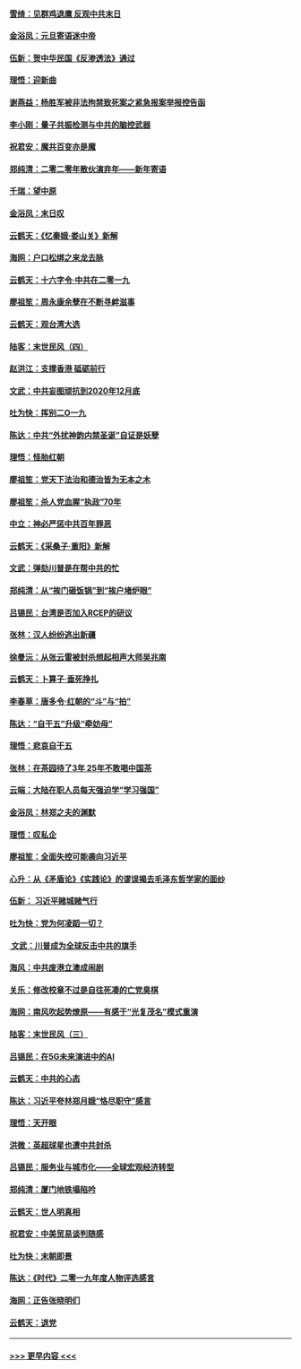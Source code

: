 #### [雪绮：见群鸡退鹰  反观中共末日](../pages/nsc993/n11762112.md?t=01021611) 
#### [金浴凤：元旦寄语迷中帝](../pages/nsc993/n11761788.md?t=01021611) 
#### [伍新：贺中华民国《反渗透法》通过](../pages/nsc993/n11761994.md?t=01021611) 
#### [理悟：迎新曲](../pages/nsc993/n11761152.md?t=01021611) 
#### [谢燕益：杨胜军被非法拘禁致死案之紧急报案举报控告函](../pages/nsc993/n11756134.md?t=01021611) 
#### [李小刚：量子共振检测与中共的脑控武器](../pages/nsc993/n11754518.md?t=01021611) 
#### [祝君安：魔共百变亦是魔](../pages/nsc993/n11754469.md?t=01021611) 
#### [郑纯清：二零二零年散伙演弃年——新年寄语](../pages/nsc993/n11754195.md?t=01021611) 
#### [千瑞：望中原](../pages/nsc993/n11754159.md?t=01021611) 
#### [金浴凤：末日叹](../pages/nsc993/n11752359.md?t=01021611) 
#### [云鹤天：《忆秦娥‧娄山关》新解](../pages/nsc993/n11752348.md?t=01021611) 
#### [海网：户口松绑之来龙去脉](../pages/nsc993/n11752328.md?t=01021611) 
#### [云鹤天：十六字令‧中共在二零一九](../pages/nsc993/n11752305.md?t=01021611) 
#### [廖祖笙：周永康余孽在不断寻衅滋事](../pages/nsc993/n11751013.md?t=01021611) 
#### [云鹤天：观台湾大选](../pages/nsc993/n11751007.md?t=01021611) 
#### [陆客：末世民风（四）](../pages/nsc993/n11749203.md?t=01021611) 
#### [赵洪江：支撑香港 砥砺前行](../pages/nsc993/n11748482.md?t=01021611) 
#### [文武：中共妄图顽抗到2020年12月底](../pages/nsc993/n11748446.md?t=01021611) 
#### [吐为快：挥别二O一九](../pages/nsc993/n11748411.md?t=01021611) 
#### [陈达：中共“外扰神韵内禁圣诞”自证是妖孽](../pages/nsc993/n11748226.md?t=01021611) 
#### [理悟：怪胎红朝](../pages/nsc993/n11748206.md?t=01021611) 
#### [廖祖笙：党天下法治和德治皆为无本之木](../pages/nsc993/n11748135.md?t=01021611) 
#### [廖祖笙：杀人党血腥“执政”70年](../pages/nsc993/n11745144.md?t=01021611) 
#### [中立：神必严惩中共百年罪恶](../pages/nsc993/n11744970.md?t=01021611) 
#### [云鹤天：《采桑子‧重阳》新解](../pages/nsc993/n11744948.md?t=01021611) 
#### [文武：弹劾川普是在帮中共的忙](../pages/nsc993/n11744758.md?t=01021611) 
#### [郑纯清：从“挨门砸饭锅”到“挨户堵炉眼”](../pages/nsc993/n11744745.md?t=01021611) 
#### [吕锡民：台湾是否加入RCEP的研议](../pages/nsc993/n11744701.md?t=01021611) 
#### [张林：汉人纷纷逃出新疆](../pages/nsc993/n11743530.md?t=01021611) 
#### [徐曼沅：从张云雷被封杀想起相声大师吴兆南](../pages/nsc993/n11741816.md?t=01021611) 
#### [云鹤天：卜算子‧垂死挣扎](../pages/nsc993/n11739956.md?t=01021611) 
#### [李春草：唐多令‧红朝的“斗”与“拍”](../pages/nsc993/n11739830.md?t=01021611) 
#### [陈达：“自干五”升级“牵妨母”](../pages/nsc993/n11739724.md?t=01021611) 
#### [理悟：悲哀自干五](../pages/nsc993/n11739547.md?t=01021611) 
#### [张林：在茶园待了3年 25年不敢喝中国茶](../pages/nsc993/n11739240.md?t=01021611) 
#### [云端：大陆在职人员每天强迫学“学习强国”](../pages/nsc993/n11738735.md?t=01021611) 
#### [金浴凤：林郑之夫的渊默](../pages/nsc993/n11737735.md?t=01021611) 
#### [理悟：叹私企](../pages/nsc993/n11737715.md?t=01021611) 
#### [廖祖笙：全面失控可能袭向习近平](../pages/nsc993/n11737704.md?t=01021611) 
#### [心升：从《矛盾论》《实践论》的谬误揭去毛泽东哲学家的面纱](../pages/nsc993/n11736962.md?t=01021611) 
#### [伍新： 习近平赌城赌气行](../pages/nsc993/n11736929.md?t=01021611) 
#### [吐为快：党为何凌蹈一切？](../pages/nsc993/n11736915.md?t=01021611) 
#### [ 文武：川普成为全球反击中共的旗手](../pages/nsc993/n11736882.md?t=01021611) 
#### [海风：中共废港立澳成闹剧](../pages/nsc993/n11735857.md?t=01021611) 
#### [关乐：修改校章不过是自往死凑的亡党臭棋](../pages/nsc993/n11735097.md?t=01021611) 
#### [海网：南风吹起势燎原——有感于“光复茂名”模式重演](../pages/nsc993/n11732308.md?t=01021611) 
#### [陆客：末世民风（三）](../pages/nsc993/n11732211.md?t=01021611) 
#### [吕锡民：在5G未来演进中的AI](../pages/nsc993/n11730010.md?t=01021611) 
#### [云鹤天：中共的心态](../pages/nsc993/n11729906.md?t=01021611) 
#### [陈达：习近平夸林郑月娥“恪尽职守”感言](../pages/nsc993/n11729881.md?t=01021611) 
#### [理悟：天开眼](../pages/nsc993/n11729699.md?t=01021611) 
#### [洪微：英超球星也遭中共封杀](../pages/nsc993/n11727243.md?t=01021611) 
#### [吕锡民：服务业与城市化——全球宏观经济转型](../pages/nsc993/n11725845.md?t=01021611) 
#### [郑纯清：厦门地铁塌陷吟](../pages/nsc993/n11725813.md?t=01021611) 
#### [云鹤天：世人明真相](../pages/nsc993/n11725621.md?t=01021611) 
#### [祝君安：中美贸易谈判随感](../pages/nsc993/n11725609.md?t=01021611) 
#### [吐为快：末朝即景](../pages/nsc993/n11723365.md?t=01021611) 
#### [陈达：《时代》二零一九年度人物评选感言](../pages/nsc993/n11723337.md?t=01021611) 
#### [海网：正告张晓明们](../pages/nsc993/n11723228.md?t=01021611) 
#### [云鹤天：退党](../pages/nsc993/n11723056.md?t=01021611) 

----
#### [ >>> 更早内容 <<< ](../indexes/nsc993-earlier.md)
